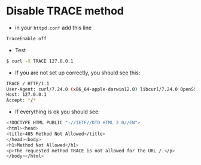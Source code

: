 # Disable TRACE method
- in your `httpd.conf` add this line
```bash
TraceEnable off
```
- Test
```bash
$ curl -X TRACE 127.0.0.1
```
- If you are not set up correctly, you should see this:
```bash
TRACE / HTTP/1.1
User-Agent: curl/7.24.0 (x86_64-apple-darwin12.0) libcurl/7.24.0 OpenSSL/0.9.8r zlib/1.2.5
Host: 127.0.0.1
Accept: */*
```
- If everything is ok you should see:
```bash
<!DOCTYPE HTML PUBLIC "-//IETF//DTD HTML 2.0//EN">
<html><head>
<title>405 Method Not Allowed</title>
</head><body>
<h1>Method Not Allowed</h1>
<p>The requested method TRACE is not allowed for the URL /.</p>
</body></html>
```
